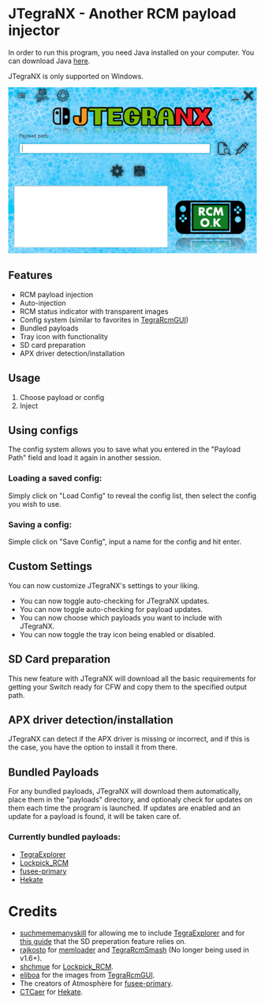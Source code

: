 # JTegraNX - Another RCM payload injector

In order to run this program, you need Java installed on your computer. You can download Java [here](https://www.java.com/en/).

JTegraNX is only supported on Windows.

![Png](./screenshot.PNG)

## Features
- RCM payload injection
- Auto-injection
- RCM status indicator with transparent images
- Config system (similar to favorites in [TegraRcmGUI](https://github.com/eliboa/TegraRcmGUI))
- Bundled payloads
- Tray icon with functionality
- SD card preparation
- APX driver detection/installation

## Usage
1. Choose payload or config
2. Inject

## Using configs
The config system allows you to save what you entered in the "Payload Path" field and load it again in another session.

### Loading a saved config:
Simply click on "Load Config" to reveal the config list, then select the config you wish to use.

### Saving a config:
Simple click on "Save Config", input a name for the config and hit enter.

## Custom Settings
You can now customize JTegraNX's settings to your liking.
- You can now toggle auto-checking for JTegraNX updates.
- You can now toggle auto-checking for payload updates.
- You can now choose which payloads you want to include with JTegraNX.
- You can now toggle the tray icon being enabled or disabled.

## SD Card preparation
This new feature with JTegraNX will download all the basic requirements for getting your Switch ready for CFW and copy them to the specified output path.

## APX driver detection/installation
JTegraNX can detect if the APX driver is missing or incorrect, and if this is the case, you have the option to install it from there.

## Bundled Payloads
For any bundled payloads, JTegraNX will download them automatically, place them in the "payloads" directory, and optionaly check for updates on them each time the program is launched. If updates are enabled and an update for a payload is found, it will be taken care of.

### Currently bundled payloads:
- [TegraExplorer](https://github.com/suchmememanyskill/TegraExplorer)
- [Lockpick_RCM](https://github.com/shchmue/Lockpick_RCM)
- [fusee-primary](https://github.com/Atmosphere-NX/Atmosphere/releases)
- [Hekate](https://github.com/CTCaer/hekate)

# Credits
- [suchmememanyskill](https://github.com/suchmememanyskill) for allowing me to include [TegraExplorer](https://github.com/suchmememanyskill/TegraExplorer) and for [this guide](https://nh-server.github.io/switch-guide/user_guide/emummc/sd_preparation/) that the SD preperation feature relies on.
- [rajkosto](https://github.com/rajkosto) for [memloader](https://github.com/rajkosto/memloader) and [TegraRcmSmash](https://github.com/rajkosto/TegraRcmSmash) (No longer being used in v1.6+).
- [shchmue](https://github.com/shchmue) for [Lockpick_RCM](https://github.com/shchmue/Lockpick_RCM).
- [eliboa](https://github.com/eliboa) for the images from [TegraRcmGUI](https://github.com/eliboa/TegraRcmGUI).
- The creators of Atmosphère for [fusee-primary](https://github.com/Atmosphere-NX/Atmosphere/releases).
- [CTCaer](https://github.com/CTCaer) for [Hekate](https://github.com/CTCaer/hekate).
